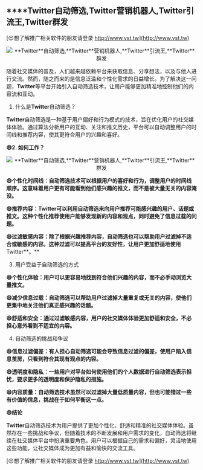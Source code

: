 ## ****Twitter**自动筛选,**Twitter**营销机器人,**Twitter**引流王,**Twitter**群发**

[😍想了解推广相关软件的朋友请登录 http://www.vst.tw](http://www.vst.tw)

 <center><img src="https://vst.tw/MP4/tuiguang/png/1.png" alt="**Twitter**自动筛选,**Twitter**营销机器人,**Twitter**引流王,**Twitter**群发"></center>

随着社交媒体的普及，人们越来越依赖平台来获取信息、分享想法，以及与他人进行交流。然而，随之而来的是信息泛滥和个性化需求的日益增长。为了解决这一问题，**Twitter**等平台开始引入自动筛选技术，让用户能够更加精准地控制他们的内容流和互动。

1. 什么是**Twitter**自动筛选？

**Twitter**自动筛选是一种基于用户偏好和行为模式的技术，旨在优化用户的社交媒体体验。通过算法分析用户的互动、关注和推文历史，平台可以自动调整用户的时间线和推荐内容，使其更符合用户的兴趣和喜好。

**😄2. 如何工作？**

 <center><img src="https://vst.tw/MP4/tuiguang/png/1.png" alt="**Twitter**自动筛选,**Twitter**营销机器人,**Twitter**引流王,**Twitter**群发"></center>

**😄个性化时间线：自动筛选技术可以根据用户的喜好和行为，调整用户的时间线顺序。这意味着用户更有可能看到他们感兴趣的推文，而不是被大量无关的内容淹没。**

**😄推荐内容：**Twitter**可以利用自动筛选来向用户推荐可能感兴趣的用户、话题或推文。这种个性化推荐使用户能够发现新的内容和观点，同时避免了信息过载的问题。**

**😄过滤敏感内容：除了根据兴趣推荐内容，自动筛选也可以帮助用户过滤掉不适合或敏感的内容。这种过滤可以提高平台的友好性，让用户更加舒适地使用**Twitter**。**

3. 用户受益于自动筛选的方式

**😄个性化体验：用户可以更容易地找到符合他们兴趣的内容，而不必手动浏览大量推文。**

**😄减少信息过载：自动筛选可以帮助用户过滤掉大量重复或无关的内容，使他们更集中地关注他们真正感兴趣的话题。**

**😄舒适和安全：通过过滤敏感内容，用户的社交媒体体验更加舒适和安全，不必担心意外看到不适宜的内容。**

4. 自动筛选的挑战和争议

**😄信息过滤偏差：有人担心自动筛选可能会导致信息过滤的偏差，使用户陷入信息茧房，只看到符合其现有观点的内容。**

**😄透明度和隐私：一些用户对平台如何使用他们的个人数据进行自动筛选表示担忧，要求更多的透明度和保护隐私的措施。**

**😄内容质量：自动筛选技术虽然可以过滤掉大量低质量内容，但也可能错过一些有价值的信息，挑战在于如何平衡这一点。**

**😄结论**

**Twitter**自动筛选技术为用户提供了更加个性化、舒适和精准的社交媒体体验。虽然存在一些挑战和争议，但随着技术的不断发展和用户需求的变化，自动筛选将继续在社交媒体平台中扮演重要角色。用户可以根据自己的需求和偏好，灵活地使用这些功能，让社交媒体成为更加有益和愉快的交流工具。

[😍想了解推广相关软件的朋友请登录 http://www.vst.tw](http://www.vst.tw)




